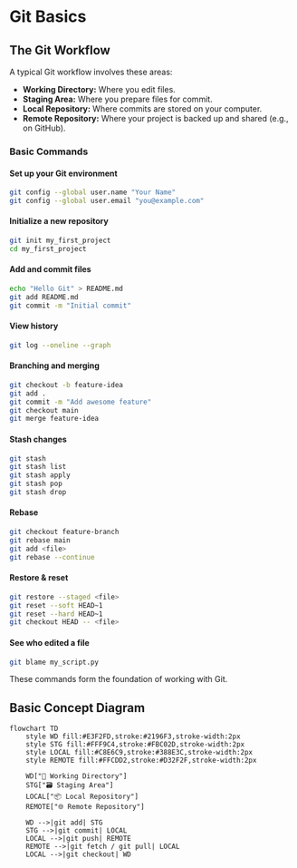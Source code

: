 # Git Basics

## The Git Workflow

A typical Git workflow involves these areas:

- **Working Directory:** Where you edit files.
- **Staging Area:** Where you prepare files for commit.
- **Local Repository:** Where commits are stored on your computer.
- **Remote Repository:** Where your project is backed up and shared (e.g., on GitHub).

### Basic Commands

#### Set up your Git environment
```bash
git config --global user.name "Your Name"
git config --global user.email "you@example.com"
```

#### Initialize a new repository
```bash
git init my_first_project
cd my_first_project
```

#### Add and commit files
```bash
echo "Hello Git" > README.md
git add README.md
git commit -m "Initial commit"
```

#### View history
```bash
git log --oneline --graph
```

#### Branching and merging
```bash
git checkout -b feature-idea
git add .
git commit -m "Add awesome feature"
git checkout main
git merge feature-idea
```

#### Stash changes
```bash
git stash
git stash list
git stash apply
git stash pop
git stash drop
```

#### Rebase
```bash
git checkout feature-branch
git rebase main
git add <file>
git rebase --continue
```

#### Restore & reset
```bash
git restore --staged <file>
git reset --soft HEAD~1
git reset --hard HEAD~1
git checkout HEAD -- <file>
```

#### See who edited a file
```bash
git blame my_script.py
```

These commands form the foundation of working with Git.

## Basic Concept Diagram

```mermaid
flowchart TD
	style WD fill:#E3F2FD,stroke:#2196F3,stroke-width:2px
	style STG fill:#FFF9C4,stroke:#FBC02D,stroke-width:2px
	style LOCAL fill:#C8E6C9,stroke:#388E3C,stroke-width:2px
	style REMOTE fill:#FFCDD2,stroke:#D32F2F,stroke-width:2px

	WD["📂 Working Directory"]
	STG["🗃️ Staging Area"]
	LOCAL["📦 Local Repository"]
	REMOTE["🌐 Remote Repository"]

	WD -->|git add| STG
	STG -->|git commit| LOCAL
	LOCAL -->|git push| REMOTE
	REMOTE -->|git fetch / git pull| LOCAL
	LOCAL -->|git checkout| WD
```